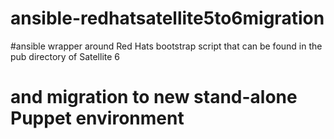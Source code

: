 # ansible-redhatsatellite5to6migration
#ansible wrapper around Red Hats bootstrap script that can be found in the pub directory of Satellite 6
# and migration to new stand-alone Puppet environment
